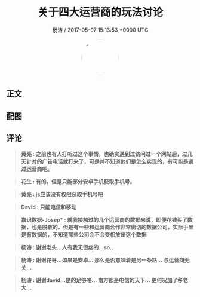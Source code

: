 <h1 align="center">关于四大运营商的玩法讨论</h1>
<p align="center">
    <a>杨涛 / 2017-05-07 15:13:53 &#43;0000 UTC</a>
</p>

<div align="center">
    <img src="https://images.zsxq.com/FifpSTY8YbAbI3iRSjrizCwJoa8v?e=1590940799&amp;token=kIxbL07-8jAj8w1n4s9zv64FuZZNEATmlU_Vm6zD:jsPiQAh9mq-4fg3PUDCxznPmFgE=" width="100" height="100" style="border:1px solid;border-radius:50%; color:#ffffff"/>
</div>

## 正文

<div>

</div>

## 配图
<div class="image" align="center">

</div>

## 评论

<div align="left">
<div>

<blockquote >
<span> <strong>黄亮 : 之前也有人打听过这个事情，也确实遇到过访问过一个网站后，过几天针对的广告电话就打来了，可是并不知道他们是怎么实现的，有可能是通过运营商吧。 </strong></span>
</blockquote>

<blockquote >
<span> <strong>花生 : 有的。但是只能部分安卓手机获取手机号。 </strong></span>
</blockquote>

<blockquote >
<span> <strong>黄亮 : js应该没有权限获取手机号吧 </strong></span>
</blockquote>

<blockquote >
<span> <strong>David : 只能电信和移动 </strong></span>
</blockquote>

<blockquote >
<span> <strong>嘉识数据-Josep* : 就我接触过的几个运营商的数据来说，即便花钱买了数据，也是脱敏的。但是有一些和运营商合作非常密切的数据公司，实际手里是有数据的，不知道那些公司会不会变相放出这个数据 </strong></span>
</blockquote>

<blockquote >
<span> <strong>杨涛 : 谢谢老头…人有我无很疼的…so.. </strong></span>
</blockquote>

<blockquote >
<span> <strong>杨涛 : 谢谢花哥…如果是安卓…
那么是否意味着是另一条路…
与运营商无关… </strong></span>
</blockquote>

<blockquote >
<span> <strong>杨涛 : 谢谢david...是的足够咯…
南方都是电信的天下…
更何况加了移老大… </strong></span>
</blockquote>

</div>
</div>